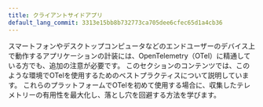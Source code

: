 ```yaml
---
title: クライアントサイドアプリ
default_lang_commit: 3313e15bb8b732773ca705dee6cfec65d1a4cb36
---
```


スマートフォンやデスクトップコンピュータなどのエンドユーザーのデバイス上で動作するアプリケーションの計装には、OpenTelemetry（OTel）に精通している方でも、追加の注意が必要です。
このセクションのコンテンツでは、このような環境でOTelを使用するためのベストプラクティスについて説明しています。
これらのプラットフォームでOTelを初めて使用する場合に、収集したテレメトリーの有用性を最大化し、落とし穴を回避する方法を学びます。
